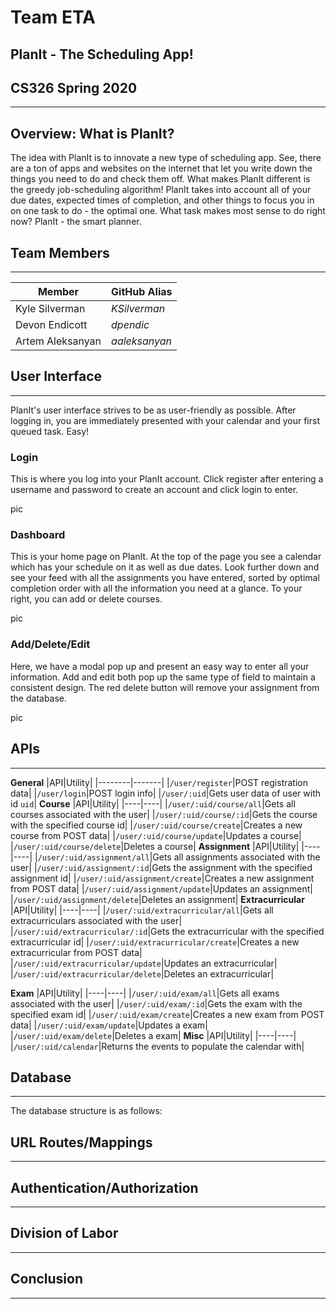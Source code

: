 # Team ETA #

## PlanIt - The Scheduling App! ##
## CS326 Spring 2020 ##
------

## Overview: What is PlanIt? ##
The idea with PlanIt is to innovate a new type of scheduling app. See, there are a ton of apps and websites on the internet that let you write down the things you need to do and check them off. What makes PlanIt different is the greedy job-scheduling algorithm! PlanIt takes into account all of your due dates, expected times of completion, and other things to focus you in on one task to do - the optimal one. What task makes most sense to do right now? PlanIt - the smart planner.

## Team Members ##
___
|Member|GitHub Alias|
|------|------------|
|Kyle Silverman|*KSilverman*|
|Devon Endicott|*dpendic*|
|Artem Aleksanyan|*aaleksanyan*|

## User Interface ##
___
PlanIt's user interface strives to be as user-friendly as possible. After logging in, you are immediately presented with your calendar and your first queued task. Easy!

### Login ###
This is where you log into your PlanIt account. Click register after entering a username and password to create an account and click login to enter.

pic

### Dashboard ###
This is your home page on PlanIt. At the top of the page you see a calendar which has your schedule on it as well as due dates. Look further down and see your feed with all the assignments you have entered, sorted by optimal completion order with all the information you need at a glance. To your right, you can add or delete courses.

pic

### Add/Delete/Edit ###
Here, we have a modal pop up and present an easy way to enter all your information. Add and edit both pop up the same type of field to maintain a consistent design. The red delete button will remove your assignment from the database.

pic

## APIs ##
___
**General**
|API|Utility|
|--------|-------|
|`/user/register`|POST registration data|
|`/user/login`|POST login info|
|`/user/:uid`|Gets user data of user with id `uid`|
**Course**
|API|Utility|
|----|----|
|`/user/:uid/course/all`|Gets all courses associated with the user|
|`/user/:uid/course/:id`|Gets the course with the specified course id|
|`/user/:uid/course/create`|Creates a new course from POST data|
|`/user/:uid/course/update`|Updates a course|
|`/user/:uid/course/delete`|Deletes a course|
**Assignment**
|API|Utility|
|----|----|
|`/user/:uid/assignment/all`|Gets all assignments associated with the user|
|`/user/:uid/assignment/:id`|Gets the assignment with the specified assignment id|
|`/user/:uid/assignment/create`|Creates a new assignment from POST data|
|`/user/:uid/assignment/update`|Updates an assignment|
|`/user/:uid/assignment/delete`|Deletes an assignment|
**Extracurricular**
|API|Utility|
|----|----|
|`/user/:uid/extracurricular/all`|Gets all extracurriculars associated with the user|
|`/user/:uid/extracurricular/:id`|Gets the extracurricular with the specified extracurricular id|
|`/user/:uid/extracurricular/create`|Creates a new extracurricular from POST data|
|`/user/:uid/extracurricular/update`|Updates an extracurricular|
|`/user/:uid/extracurricular/delete`|Deletes an extracurricular|

**Exam**
|API|Utility|
|----|----|
|`/user/:uid/exam/all`|Gets all exams associated with the user|
|`/user/:uid/exam/:id`|Gets the exam with the specified exam id|
|`/user/:uid/exam/create`|Creates a new exam from POST data|
|`/user/:uid/exam/update`|Updates a exam|
|`/user/:uid/exam/delete`|Deletes a exam|
**Misc**
|API|Utility|
|----|----|
|`/user/:uid/calendar`|Returns the events to populate the calendar with|


## Database ##
___
The database structure is as follows:

## URL Routes/Mappings ##
___
## Authentication/Authorization ##
___
## Division of Labor ##
___
## Conclusion ##
___
